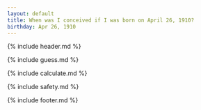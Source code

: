 ```yaml
---
layout: default
title: When was I conceived if I was born on April 26, 1910?
birthday: Apr 26, 1910
---
```


{% include header.md %}

{% include guess.md %}

{% include calculate.md %}

{% include safety.md %}

{% include footer.md %}



